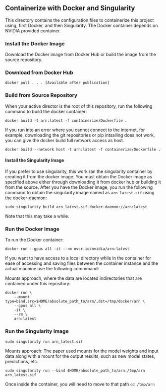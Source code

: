 ## Containerize with Docker and Singularity

This directory contains the configuration files to containerize this project using, first Docker, and then Singularity.
The Docker container depends on NVIDIA provided container.

### Install the Docker Image
Download the Docker image from Docker Hub or build the image from the source repository.

### Download from Docker Hub
```
docker pull . . . [Available after publication]
```

### Build from Source Repository
When your active director is the root of this repository, run the following command to build the docker container:
```
docker build -t arn:latest -f containerize/Dockerfile .
```

If you run into an error where you cannot connect to the internet, for example, downloading the git repositories or pip intsalling does not work,
you can give the docker build full network access as host.
```
docker build --network host -t arn:latest -f containerize/Dockerfile .
```

#### Install the Singularity Image

If you prefer to use singularity, this work ran the singularity container by creating it from the docker image.
You must obtain the Docker image as specified above either through downloading it from docker hub or building it from the source.
After you have the Docker image, you run the following command to obtain the singularity image named as `arn_latest.sif` using the docker-daemon:
```
sudo singularity build arn_latest.sif docker-daemon://arn:latest
```
Note that this may take a while.

### Run the Docker Image
To run the Docker container:
```
docker run --gpus all -it --rm nvcr.io/nvidia/arn:latest
```

If you want to have access to a local directory while in the container for ease of accessing and saving files between the container instance and the actual machine use the following commmand:

Mounts approach, where the data are located indirectories that are contained under this repository:
```
docker run \
    --mount type=bind,src=$HOME/absolute_path_to/arn/,dst=/tmp/docker/arn \
    --gpus all \
    -it \
    --rm \
    arn:latest
```

### Run the Singularity Image

```
sudo singularity run arn_latest.sif
```

Mounts approach:
The paper used mounts for the model weights and input data along with a mount for the output results, such as new model states, predictions, etc.
```
sudo singularity run --bind $HOME/absolute_path_to/arn:/tmp/arn arn_latest.sif
```
Once inside the container, you will need to move to that path `cd /tmp/arn`
